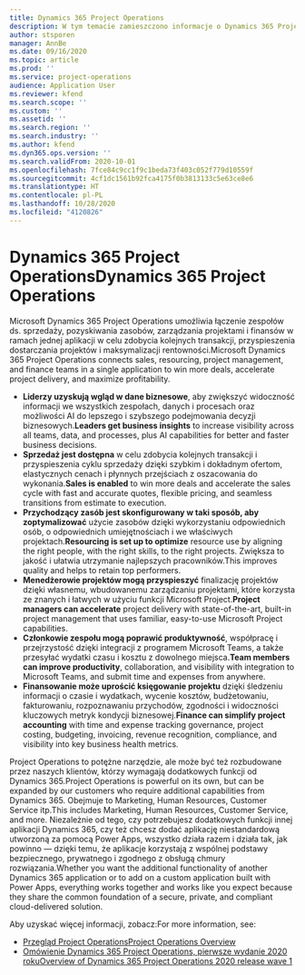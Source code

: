 ```yaml
---
title: Dynamics 365 Project Operations
description: W tym temacie zamieszczono informacje o Dynamics 365 Project operations.
author: stsporen
manager: AnnBe
ms.date: 09/16/2020
ms.topic: article
ms.prod: ''
ms.service: project-operations
audience: Application User
ms.reviewer: kfend
ms.search.scope: ''
ms.custom: ''
ms.assetid: ''
ms.search.region: ''
ms.search.industry: ''
ms.author: kfend
ms.dyn365.ops.version: ''
ms.search.validFrom: 2020-10-01
ms.openlocfilehash: 7fce84c9cc1f9c1beda73f403c052f779d10559f
ms.sourcegitcommit: 4cf1dc1561b92fca4175f0b3813133c5e63ce8e6
ms.translationtype: HT
ms.contentlocale: pl-PL
ms.lasthandoff: 10/28/2020
ms.locfileid: "4120826"
---
```

# <a name="dynamics-365-project-operations"></a><span data-ttu-id="3f639-103">Dynamics 365 Project Operations</span><span class="sxs-lookup"><span data-stu-id="3f639-103">Dynamics 365 Project Operations</span></span>

<span data-ttu-id="3f639-104">Microsoft Dynamics 365 Project Operations umożliwia łączenie zespołów ds. sprzedaży, pozyskiwania zasobów, zarządzania projektami i finansów w ramach jednej aplikacji w celu zdobycia kolejnych transakcji, przyspieszenia dostarczania projektów i maksymalizacji rentowności.</span><span class="sxs-lookup"><span data-stu-id="3f639-104">Microsoft Dynamics 365 Project Operations connects sales, resourcing, project management, and finance teams in a single application to win more deals, accelerate project delivery, and maximize profitability.</span></span>

-   <span data-ttu-id="3f639-105">**Liderzy uzyskują wgląd w dane biznesowe**, aby zwiększyć widoczność informacji we wszystkich zespołach, danych i procesach oraz możliwości AI do lepszego i szybszego podejmowania decyzji biznesowych.</span><span class="sxs-lookup"><span data-stu-id="3f639-105">**Leaders get business insights** to increase visibility across all teams, data, and processes, plus AI capabilities for better and faster business decisions.</span></span>
-   <span data-ttu-id="3f639-106">**Sprzedaż jest dostępna** w celu zdobycia kolejnych transakcji i przyspieszenia cyklu sprzedaży dzięki szybkim i dokładnym ofertom, elastycznych cenach i płynnych przejściach z oszacowania do wykonania.</span><span class="sxs-lookup"><span data-stu-id="3f639-106">**Sales is enabled** to win more deals and accelerate the sales cycle with fast and accurate quotes, flexible pricing, and seamless transitions from estimate to execution.</span></span>
-   <span data-ttu-id="3f639-107">**Przychodzący zasób jest skonfigurowany w taki sposób, aby zoptymalizować** użycie zasobów dzięki wykorzystaniu odpowiednich osób, o odpowiednich umiejętnościach i we właściwych projektach.</span><span class="sxs-lookup"><span data-stu-id="3f639-107">**Resourcing is set up to optimize** resource use by aligning the right people, with the right skills, to the right projects.</span></span> <span data-ttu-id="3f639-108">Zwiększa to jakość i ułatwia utrzymanie najlepszych pracowników.</span><span class="sxs-lookup"><span data-stu-id="3f639-108">This improves quality and helps to retain top performers.</span></span>
-   <span data-ttu-id="3f639-109">**Menedżerowie projektów mogą przyspieszyć** finalizację projektów dzięki własnemu, wbudowanemu zarządzaniu projektami, które korzysta ze znanych i łatwych w użyciu funkcji Microsoft Project.</span><span class="sxs-lookup"><span data-stu-id="3f639-109">**Project managers can accelerate** project delivery with state-of-the-art, built-in project management that uses familiar, easy-to-use Microsoft Project capabilities.</span></span>
-   <span data-ttu-id="3f639-110">**Członkowie zespołu mogą poprawić produktywność**, współpracę i przejrzystość dzięki integracji z programem Microsoft Teams, a także przesyłać wydatki czasu i kosztu z dowolnego miejsca.</span><span class="sxs-lookup"><span data-stu-id="3f639-110">**Team members can improve productivity**, collaboration, and visibility with integration to Microsoft Teams, and submit time and expenses from anywhere.</span></span>
-   <span data-ttu-id="3f639-111">**Finansowanie może uprościć księgowanie projektu** dzięki śledzeniu informacji o czasie i wydatkach, wycenie kosztów, budżetowaniu, fakturowaniu, rozpoznawaniu przychodów, zgodności i widoczności kluczowych metryk kondycji biznesowej.</span><span class="sxs-lookup"><span data-stu-id="3f639-111">**Finance can simplify project accounting** with time and expense tracking governance, project costing, budgeting, invoicing, revenue recognition, compliance, and visibility into key business health metrics.</span></span>

<span data-ttu-id="3f639-112">Project Operations to potężne narzędzie, ale może być też rozbudowane przez naszych klientów, którzy wymagają dodatkowych funkcji od Dynamics 365.</span><span class="sxs-lookup"><span data-stu-id="3f639-112">Project Operations is powerful on its own, but can be expanded by our customers who require additional capabilities from Dynamics 365.</span></span> <span data-ttu-id="3f639-113">Obejmuje to Marketing, Human Resources, Customer Service itp.</span><span class="sxs-lookup"><span data-stu-id="3f639-113">This includes Marketing, Human Resources, Customer Service, and more.</span></span> <span data-ttu-id="3f639-114">Niezależnie od tego, czy potrzebujesz dodatkowych funkcji innej aplikacji Dynamics 365, czy też chcesz dodać aplikację niestandardową utworzoną za pomocą Power Apps, wszystko działa razem i działa tak, jak powinno — dzięki temu, że aplikacje korzystają z wspólnej podstawy bezpiecznego, prywatnego i zgodnego z obsługą chmury rozwiązania.</span><span class="sxs-lookup"><span data-stu-id="3f639-114">Whether you want the additional functionality of another Dynamics 365 application or to add on a custom application built with Power Apps, everything works together and works like you expect because they share the common foundation of a secure, private, and compliant cloud-delivered solution.</span></span>

<span data-ttu-id="3f639-115">Aby uzyskać więcej informacji, zobacz:</span><span class="sxs-lookup"><span data-stu-id="3f639-115">For more information, see:</span></span>

- [<span data-ttu-id="3f639-116">Przegląd Project Operations</span><span class="sxs-lookup"><span data-stu-id="3f639-116">Project Operations Overview</span></span>](https://dynamics.microsoft.com/en-us/project-operations/overview/)
- [<span data-ttu-id="3f639-117">Omówienie Dynamics 365 Project Operations, pierwsze wydanie 2020 roku</span><span class="sxs-lookup"><span data-stu-id="3f639-117">Overview of Dynamics 365 Project Operations 2020 release wave 1</span></span>](https://docs.microsoft.com/dynamics365-release-plan/2020wave1/dynamics365-project-operations/)

